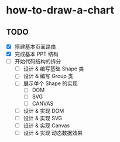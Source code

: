 # how-to-draw-a-chart

## TODO

- [x] 搭建基本页面路由
- [x] 完成基本 PPT 结构
- [ ] 开始代码结构的拆分
  - [ ] 设计 & 编写基础 Shape 类
  - [ ] 设计 & 编写 Group 类
  - [ ] 展示单个 Shape 的实现
    - [ ] DOM
    - [ ] SVG
    - [ ] CANVAS
  - [ ] 设计 & 实现 DOM
  - [ ] 设计 & 实现 SVG
  - [ ] 设计 & 实现 Canvas
  - [ ] 设计 & 实现 动态数据效果
